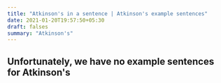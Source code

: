 ```yaml
---
title: "Atkinson's in a sentence | Atkinson's example sentences"
date: 2021-01-20T19:57:50+05:30
draft: falses
summary: "Atkinson's"
---
```

## Unfortunately, we have no example sentences for Atkinson's                 
